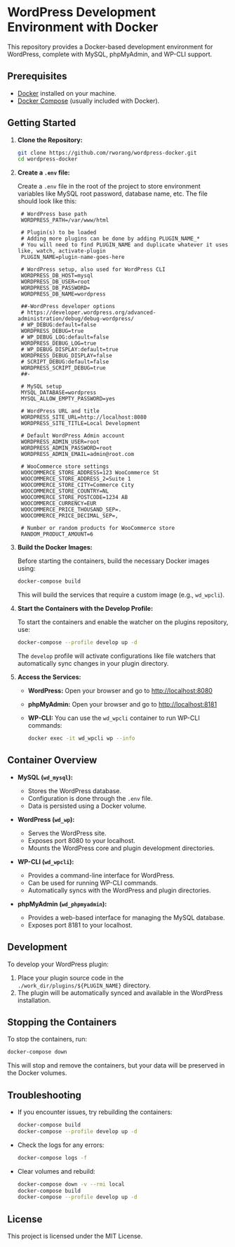# WordPress Development Environment with Docker

This repository provides a Docker-based development environment for WordPress, complete with MySQL, phpMyAdmin, and WP-CLI support.

## Prerequisites

- [Docker](https://www.docker.com/get-started) installed on your machine.
- [Docker Compose](https://docs.docker.com/compose/) (usually included with Docker).

## Getting Started

1. **Clone the Repository:**

   ```bash
   git clone https://github.com/rworang/wordpress-docker.git
   cd wordpress-docker
   ```

2. **Create a `.env` file:**

   Create a `.env` file in the root of the project to store environment variables like MySQL root password, database name, etc. The file should look like this:

   ```env
    # WordPress base path
    WORDPRESS_PATH=/var/www/html

    # Plugin(s) to be loaded
    # Adding more plugins can be done by adding PLUGIN_NAME_*
    # You will need to find PLUGIN_NAME and duplicate whatever it uses like, watch, activate-plugin
    PLUGIN_NAME=plugin-name-goes-here

    # WordPress setup, also used for WordPress CLI
    WORDPRESS_DB_HOST=mysql
    WORDPRESS_DB_USER=root
    WORDPRESS_DB_PASSWORD=
    WORDPRESS_DB_NAME=wordpress

    ##-WordPress developer options
    # https://developer.wordpress.org/advanced-administration/debug/debug-wordpress/
    # WP_DEBUG:default=false
    WORDPRESS_DEBUG=true
    # WP_DEBUG_LOG:default=false
    WORDPRESS_DEBUG_LOG=true
    # WP_DEBUG_DISPLAY:default=true
    WORDPRESS_DEBUG_DISPLAY=false
    # SCRIPT_DEBUG:default=false
    WORDPRESS_SCRIPT_DEBUG=true
    ##-

    # MySQL setup
    MYSQL_DATABASE=wordpress
    MYSQL_ALLOW_EMPTY_PASSWORD=yes

    # WordPress URL and title
    WORDPRESS_SITE_URL=http://localhost:8080
    WORDPRESS_SITE_TITLE=Local Development

    # Default WordPress Admin account
    WORDPRESS_ADMIN_USER=root
    WORDPRESS_ADMIN_PASSWORD=root
    WORDPRESS_ADMIN_EMAIL=admin@root.com

    # WooCommerce store settings
    WOOCOMMERCE_STORE_ADDRESS=123 WooCommerce St
    WOOCOMMERCE_STORE_ADDRESS_2=Suite 1
    WOOCOMMERCE_STORE_CITY=Commerce City
    WOOCOMMERCE_STORE_COUNTRY=NL
    WOOCOMMERCE_STORE_POSTCODE=1234 AB
    WOOCOMMERCE_CURRENCY=EUR
    WOOCOMMERCE_PRICE_THOUSAND_SEP=.
    WOOCOMMERCE_PRICE_DECIMAL_SEP=,

    # Number or random products for WooCommerce store
    RANDOM_PRODUCT_AMOUNT=6
   ```

3. **Build the Docker Images:**

   Before starting the containers, build the necessary Docker images using:

   ```bash
   docker-compose build
   ```

   This will build the services that require a custom image (e.g., `wd_wpcli`).

4. **Start the Containers with the Develop Profile:**

   To start the containers and enable the watcher on the plugins repository, use:

   ```bash
   docker-compose --profile develop up -d
   ```

   The `develop` profile will activate configurations like file watchers that automatically sync changes in your plugin directory.

5. **Access the Services:**

   - **WordPress:** Open your browser and go to [http://localhost:8080](http://localhost:8080)
   - **phpMyAdmin:** Open your browser and go to [http://localhost:8181](http://localhost:8181)
   - **WP-CLI:** You can use the `wd_wpcli` container to run WP-CLI commands:

     ```bash
     docker exec -it wd_wpcli wp --info
     ```

## Container Overview

- **MySQL (`wd_mysql`):**

  - Stores the WordPress database.
  - Configuration is done through the `.env` file.
  - Data is persisted using a Docker volume.

- **WordPress (`wd_wp`):**

  - Serves the WordPress site.
  - Exposes port 8080 to your localhost.
  - Mounts the WordPress core and plugin development directories.

- **WP-CLI (`wd_wpcli`):**

  - Provides a command-line interface for WordPress.
  - Can be used for running WP-CLI commands.
  - Automatically syncs with the WordPress and plugin directories.

- **phpMyAdmin (`wd_phpmyadmin`):**
  - Provides a web-based interface for managing the MySQL database.
  - Exposes port 8181 to your localhost.

## Development

To develop your WordPress plugin:

1. Place your plugin source code in the `./work_dir/plugins/${PLUGIN_NAME}` directory.
2. The plugin will be automatically synced and available in the WordPress installation.

## Stopping the Containers

To stop the containers, run:

```bash
docker-compose down
```

This will stop and remove the containers, but your data will be preserved in the Docker volumes.

## Troubleshooting

- If you encounter issues, try rebuilding the containers:

  ```bash
  docker-compose build
  docker-compose --profile develop up -d
  ```

- Check the logs for any errors:

  ```bash
  docker-compose logs -f
  ```

- Clear volumes and rebuild:

  ```bash
  docker-compose down -v --rmi local
  docker-compose build
  docker-compose --profile develop up -d
  ```

## License

This project is licensed under the MIT License.
